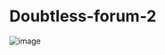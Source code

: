 # Doubtless-forum-2
![image](https://github.com/IsMoNgai/Doubtless-forum-2/assets/137124115/bc0d26b5-d62b-431d-887e-f83c7894e170)
